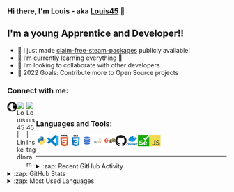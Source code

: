 ### Hi there, I'm Louis - aka [Louis45][website] 👋 

## I'm a young Apprentice and Developer!!

- 🔭 I just made [claim-free-steam-packages](https://github.com/Luois45/claim-free-steam-packages) publicly available!
- 🌱 I’m currently learning everything 🤣
- 👯 I’m looking to collaborate with other developers
- 🥅 2022 Goals: Contribute more to Open Source projects

### Connect with me:

[<img align="left" alt="linktree.louis45.de" width="22px" src="https://raw.githubusercontent.com/iconic/open-iconic/master/svg/globe.svg" />][website]
[<img align="left" alt="Louis45 | LinkedIn" width="22px" src="https://cdn.jsdelivr.net/npm/simple-icons@v3/icons/linkedin.svg" />][linkedin]
[<img align="left" alt="Louis45 | Instagram" width="22px" src="https://cdn.jsdelivr.net/npm/simple-icons@v3/icons/instagram.svg" />][instagram]

<br />

### Languages and Tools:

[<img align="left" alt="Python" width="26px" src="https://raw.githubusercontent.com/github/explore/80688e429a7d4ef2fca1e82350fe8e3517d3494d/topics/python/python.png" />](https://github.com/topics/python)
[<img align="left" alt="Visual Studio Code" width="26px" src="https://raw.githubusercontent.com/github/explore/bbd48b997e8d0bef63f676eca4da5e1f76487b56/topics/visual-studio-code/visual-studio-code.png" />](https://github.com/topics/visual-studio-code)
[<img align="left" alt="HTML" width="26px" src="https://raw.githubusercontent.com/github/explore/80688e429a7d4ef2fca1e82350fe8e3517d3494d/topics/html/html.png" />](https://github.com/topics/html)
[<img align="left" alt="CSS" width="26px" src="https://raw.githubusercontent.com/github/explore/80688e429a7d4ef2fca1e82350fe8e3517d3494d/topics/css/css.png" />](https://github.com/topics/css)
[<img align="left" alt="SQL" width="26px" src="https://raw.githubusercontent.com/github/explore/80688e429a7d4ef2fca1e82350fe8e3517d3494d/topics/sql/sql.png" />](https://github.com/topics/sql)
[<img align="left" alt="MySQL" width="26px" src="https://raw.githubusercontent.com/github/explore/80688e429a7d4ef2fca1e82350fe8e3517d3494d/topics/mysql/mysql.png" />](https://github.com/topics/mysql)
[<img align="left" alt="Git" width="26px" src="https://raw.githubusercontent.com/github/explore/80688e429a7d4ef2fca1e82350fe8e3517d3494d/topics/git/git.png" />](https://github.com/topics/git)
[<img align="left" alt="GitHub" width="26px" src="https://raw.githubusercontent.com/github/explore/78df643247d429f6cc873026c0622819ad797942/topics/github/github.png" />](https://github.com/topics/github)
[<img align="left" alt="GitHub" width="26px" src="https://raw.githubusercontent.com/github/explore/80688e429a7d4ef2fca1e82350fe8e3517d3494d/topics/docker/docker.png" />](https://github.com/topics/docker)
[<img align="left" alt="Selenium" width="26px" src="https://raw.githubusercontent.com/github/explore/6c7084bb772f6fabaae377f5ae4a607594234ee6/topics/selenium/selenium.png" />](https://github.com/topics/selenium)
[<img align="left" alt="JavaScript" width="26px" src="https://raw.githubusercontent.com/github/explore/80688e429a7d4ef2fca1e82350fe8e3517d3494d/topics/javascript/javascript.png" />](https://github.com/topics/javascript)

<br />
<br />

---

<details>
  <summary>:zap: Recent GitHub Activity</summary>
  
<!--START_SECTION:activity-->
1. 🗣 Commented on [#232](https://github.com/Luois45/claim-free-steam-packages/issues/232) in [Luois45/claim-free-steam-packages](https://github.com/Luois45/claim-free-steam-packages)
2. ❗️ Closed issue [#231](https://github.com/Luois45/claim-free-steam-packages/issues/231) in [Luois45/claim-free-steam-packages](https://github.com/Luois45/claim-free-steam-packages)
3. ❗️ Closed issue [#230](https://github.com/Luois45/claim-free-steam-packages/issues/230) in [Luois45/claim-free-steam-packages](https://github.com/Luois45/claim-free-steam-packages)
4. ❗️ Closed issue [#229](https://github.com/Luois45/claim-free-steam-packages/issues/229) in [Luois45/claim-free-steam-packages](https://github.com/Luois45/claim-free-steam-packages)
5. ❗️ Closed issue [#227](https://github.com/Luois45/claim-free-steam-packages/issues/227) in [Luois45/claim-free-steam-packages](https://github.com/Luois45/claim-free-steam-packages)
6. ❗️ Closed issue [#226](https://github.com/Luois45/claim-free-steam-packages/issues/226) in [Luois45/claim-free-steam-packages](https://github.com/Luois45/claim-free-steam-packages)
7. ❗️ Closed issue [#225](https://github.com/Luois45/claim-free-steam-packages/issues/225) in [Luois45/claim-free-steam-packages](https://github.com/Luois45/claim-free-steam-packages)
8. ❗️ Closed issue [#224](https://github.com/Luois45/claim-free-steam-packages/issues/224) in [Luois45/claim-free-steam-packages](https://github.com/Luois45/claim-free-steam-packages)
9. ❗️ Closed issue [#222](https://github.com/Luois45/claim-free-steam-packages/issues/222) in [Luois45/claim-free-steam-packages](https://github.com/Luois45/claim-free-steam-packages)
10. ❗️ Closed issue [#223](https://github.com/Luois45/claim-free-steam-packages/issues/223) in [Luois45/claim-free-steam-packages](https://github.com/Luois45/claim-free-steam-packages)
<!--END_SECTION:activity-->
  
</details>

<details>
  <summary>:zap: GitHub Stats</summary>
  <a href="https://github.com/Luois45?tab=repositories">
    <img align="center" alt="Louis45's GitHub Stats" src="https://github-readme-stats.vercel.app/api?username=Luois45&count_private=true&theme=tokyonight&show_icons=true" />
  </a>
</details>

<details>
  <summary>:zap: Most Used Languages</summary>
  <a href="https://github.com/Luois45?tab=repositories">
    <img align="center" alt="Louis45's Most Used Languages" src="https://github-readme-stats.vercel.app/api/top-langs/?username=Luois45&count_private=true&theme=tokyonight&layout=compact" />
  </a>
</details>

[website]: https://linktree.louis45.de/
[instagram]: https://rebrand.ly/instagram-45
[linkedin]: https://rebrand.ly/linkedin-45
